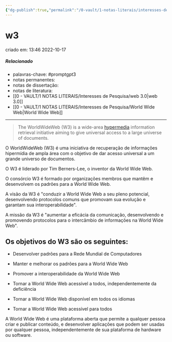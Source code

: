 ```yaml
---
{"dg-publish":true,"permalink":"/0-vault/1-notas-literais/interesses-de-pesquisa/w3/","tags":["promptgpt3"],"dgHomeLink":true,"dgShowLocalGraph":true,"dgShowFileTree":true,"dgEnableSearch":true,"noteIcon":""}
---
```


# w3
criado em: 13:46 2022-10-17

##### Relacionado
- palavras-chave: #promptgpt3 
- notas permanentes: 
- notas de dissertação:
- notas de literatura: 
- [[0 - VAULT/1 NOTAS LITERAIS/Interesses de Pesquisa/web 3.0\|web 3.0]]
- [[0 - VAULT/1 NOTAS LITERAIS/Interesses de Pesquisa/World Wide Web\|World Wide Web]]
---

>The WorldWideWeb (W3) is a wide-area [hypermedia](http://info.cern.ch/hypertext/WWW/WhatIs.html) information retrieval initiative aiming to give universal access to a large universe of documents.

O WorldWideWeb (W3) é uma iniciativa de recuperação de informações hipermídia de ampla área com o objetivo de dar acesso universal a um grande universo de documentos. 

O W3 é liderado por Tim Berners-Lee, o inventor da World Wide Web.

O consórcio W3 é formado por organizações membros que mantêm e desenvolvem os padrões para a World Wide Web.

A visão da W3 é "conduzir a World Wide Web a seu pleno potencial, desenvolvendo protocolos comuns que promovam sua evolução e garantam sua interoperabilidade".

A missão da W3 é "aumentar a eficácia da comunicação, desenvolvendo e promovendo protocolos para o intercâmbio de informações na World Wide Web".

## Os objetivos do W3 são os seguintes:

- Desenvolver padrões para a Rede Mundial de Computadores

- Manter e melhorar os padrões para a World Wide Web

- Promover a interoperabilidade da World Wide Web

- Tornar a World Wide Web acessível a todos, independentemente da deficiência

- Tornar a World Wide Web disponível em todos os idiomas

- Tornar a World Wide Web acessível para todos


A World Wide Web é uma plataforma aberta que permite a qualquer pessoa criar e publicar conteúdo, e desenvolver aplicações que podem ser usadas por qualquer pessoa, independentemente de sua plataforma de hardware ou software.

